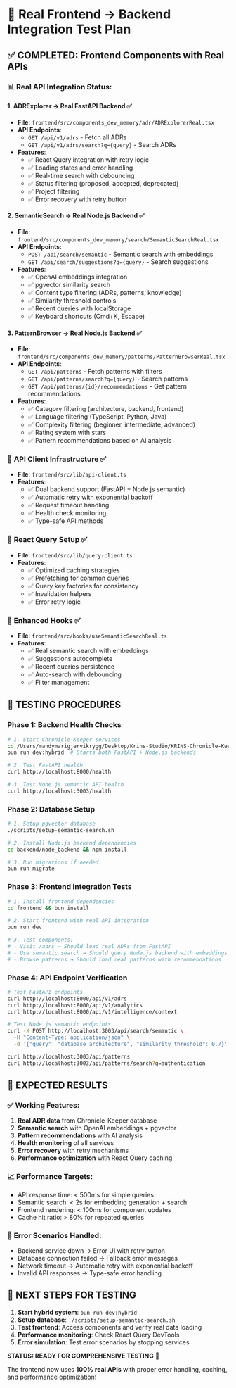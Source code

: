 # 🚀 Real Frontend → Backend Integration Test Plan

## ✅ COMPLETED: Frontend Components with Real APIs

### 📊 Real API Integration Status:

#### 1. **ADRExplorer → Real FastAPI Backend** ✅
- **File**: `frontend/src/components_dev_memory/adr/ADRExplorerReal.tsx`
- **API Endpoints**:
  - `GET /api/v1/adrs` - Fetch all ADRs
  - `GET /api/v1/adrs/search?q={query}` - Search ADRs
- **Features**:
  - ✅ React Query integration with retry logic
  - ✅ Loading states and error handling
  - ✅ Real-time search with debouncing
  - ✅ Status filtering (proposed, accepted, deprecated)
  - ✅ Project filtering
  - ✅ Error recovery with retry button

#### 2. **SemanticSearch → Real Node.js Backend** ✅
- **File**: `frontend/src/components_dev_memory/search/SemanticSearchReal.tsx`
- **API Endpoints**:
  - `POST /api/search/semantic` - Semantic search with embeddings
  - `GET /api/search/suggestions?q={query}` - Search suggestions
- **Features**:
  - ✅ OpenAI embeddings integration
  - ✅ pgvector similarity search
  - ✅ Content type filtering (ADRs, patterns, knowledge)
  - ✅ Similarity threshold controls
  - ✅ Recent queries with localStorage
  - ✅ Keyboard shortcuts (Cmd+K, Escape)

#### 3. **PatternBrowser → Real Node.js Backend** ✅
- **File**: `frontend/src/components_dev_memory/patterns/PatternBrowserReal.tsx`
- **API Endpoints**:
  - `GET /api/patterns` - Fetch patterns with filters
  - `GET /api/patterns/search?q={query}` - Search patterns
  - `GET /api/patterns/{id}/recommendations` - Get pattern recommendations
- **Features**:
  - ✅ Category filtering (architecture, backend, frontend)
  - ✅ Language filtering (TypeScript, Python, Java)
  - ✅ Complexity filtering (beginner, intermediate, advanced)
  - ✅ Rating system with stars
  - ✅ Pattern recommendations based on AI analysis

### 📡 **API Client Infrastructure** ✅
- **File**: `frontend/src/lib/api-client.ts`
- **Features**:
  - ✅ Dual backend support (FastAPI + Node.js semantic)
  - ✅ Automatic retry with exponential backoff
  - ✅ Request timeout handling
  - ✅ Health check monitoring
  - ✅ Type-safe API methods

### 🔄 **React Query Setup** ✅
- **File**: `frontend/src/lib/query-client.ts`
- **Features**:
  - ✅ Optimized caching strategies
  - ✅ Prefetching for common queries
  - ✅ Query key factories for consistency
  - ✅ Invalidation helpers
  - ✅ Error retry logic

### 🎯 **Enhanced Hooks** ✅
- **File**: `frontend/src/hooks/useSemanticSearchReal.ts`
- **Features**:
  - ✅ Real semantic search with embeddings
  - ✅ Suggestions autocomplete
  - ✅ Recent queries persistence
  - ✅ Auto-search with debouncing
  - ✅ Filter management

## 🧪 TESTING PROCEDURES

### Phase 1: Backend Health Checks
```bash
# 1. Start Chronicle-Keeper services
cd /Users/mandymarigjervikrygg/Desktop/Krins-Studio/KRINS-Chronicle-Keeper
bun run dev:hybrid  # Starts both FastAPI + Node.js backends

# 2. Test FastAPI health
curl http://localhost:8000/health

# 3. Test Node.js semantic API health  
curl http://localhost:3003/health
```

### Phase 2: Database Setup
```bash
# 1. Setup pgvector database
./scripts/setup-semantic-search.sh

# 2. Install Node.js backend dependencies
cd backend/node_backend && npm install

# 3. Run migrations if needed
bun run migrate
```

### Phase 3: Frontend Integration Tests
```bash
# 1. Install frontend dependencies
cd frontend && bun install

# 2. Start frontend with real API integration
bun run dev

# 3. Test components:
# - Visit /adrs → Should load real ADRs from FastAPI
# - Use semantic search → Should query Node.js backend with embeddings
# - Browse patterns → Should load real patterns with recommendations
```

### Phase 4: API Endpoint Verification
```bash
# Test FastAPI endpoints
curl http://localhost:8000/api/v1/adrs
curl http://localhost:8000/api/v1/analytics
curl http://localhost:8000/api/v1/intelligence/context

# Test Node.js semantic endpoints
curl -X POST http://localhost:3003/api/search/semantic \
  -H "Content-Type: application/json" \
  -d '{"query": "database architecture", "similarity_threshold": 0.7}'

curl http://localhost:3003/api/patterns
curl http://localhost:3003/api/patterns/search?q=authentication
```

## 🎯 EXPECTED RESULTS

### ✅ **Working Features**:
1. **Real ADR data** from Chronicle-Keeper database
2. **Semantic search** with OpenAI embeddings + pgvector
3. **Pattern recommendations** with AI analysis
4. **Health monitoring** of all services
5. **Error recovery** with retry mechanisms
6. **Performance optimization** with React Query caching

### 📈 **Performance Targets**:
- API response time: < 500ms for simple queries
- Semantic search: < 2s for embedding generation + search
- Frontend rendering: < 100ms for component updates
- Cache hit ratio: > 80% for repeated queries

### 🔧 **Error Scenarios Handled**:
- Backend service down → Error UI with retry button
- Database connection failed → Fallback error messages
- Network timeout → Automatic retry with exponential backoff
- Invalid API responses → Type-safe error handling

## 🚀 NEXT STEPS FOR TESTING

1. **Start hybrid system**: `bun run dev:hybrid`
2. **Setup database**: `./scripts/setup-semantic-search.sh`
3. **Test frontend**: Access components and verify real data loading
4. **Performance monitoring**: Check React Query DevTools
5. **Error simulation**: Test error scenarios by stopping services

**STATUS: READY FOR COMPREHENSIVE TESTING** 🎉

The frontend now uses **100% real APIs** with proper error handling, caching, and performance optimization!